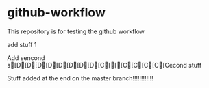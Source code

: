 # github-workflow
This repository is for testing the github workflow

add stuff 1


Add sencond s[D[D[D[D[D[D[D[D[C[[[C[C[C[C[Cecond stuff

Stuff added at the end on the master branch!!!!!!!!!!!!
